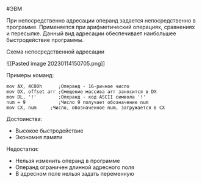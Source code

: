 #ЭВМ 

При непосредственно адресации операнд задается непосредственно в программе. Применяется при арифметический операциях, сравнениях и пересылке. Данный вид адресации обеспечивает наибольшее быстродействие программы.

Схема непосредственной адресации

![[Pasted image 20230114150705.png]]

Примеры команд:

```asmatmel
mov AX, 4C00h      ;Операнд - 16-ричное число
mov DX, offset arr ;Смещение массива arr заносится в DX
mov DL, '!'        ;Операнд - код ASCII символа '!'
num = 9            ;Число 9 получает обозначение num
mov CX, num     ;Число, обозначенное num, загружается в СХ
```

Достоинства:
- Высокое быстродействие
- Экономия памяти

Недостатки:
- Нельзя изменить операнд в программе
- Операнд ограничен длинной адресного поля
- В адресном поле нельзя задать переменную


